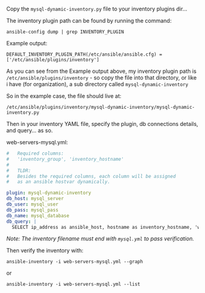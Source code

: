 Copy the `mysql-dynamic-inventory.py` file to your inventory plugins dir...

The inventory plugin path can be found by running the command:

`ansible-config dump | grep INVENTORY_PLUGIN`

Example output:

`DEFAULT_INVENTORY_PLUGIN_PATH(/etc/ansible/ansible.cfg) = ['/etc/ansible/plugins/inventory']`

As you can see from the Example output above, my inventory plugin path is `/etc/ansible/plugins/inventory` - so copy the file into that directory, or like i have (for organization), a sub directory called `mysql-dynamic-inventory`

So in the example case, the file should live at:

`/etc/ansible/plugins/inventory/mysql-dynamic-inventory/mysql-dynamic-inventory.py`

Then in your inventory YAML file, specify the plugin, db connections details, and query... as so.

web-servers-mysql.yml:

```yaml
#   Required columns:
#   'inventory_group', 'inventory_hostname'
#
#   TLDR:
#   Besides the required columns, each column will be assigned
#   as an ansible hostvar dynamically.

plugin: mysql-dynamic-inventory
db_host: mysql_server
db_user: mysql_user
db_pass: mysql_pass
db_name: mysql_database
db_query: |
  SELECT ip_address as ansible_host, hostname as inventory_hostname, 'web_servers' as inventory_group from servers where hostname like "web%";
```

_Note: The inventory filename must end with `mysql.yml` to pass verification._

Then verify the inventory with:

`ansible-inventory -i web-servers-mysql.yml --graph`

or

`ansible-inventory -i web-servers-mysql.yml --list`
